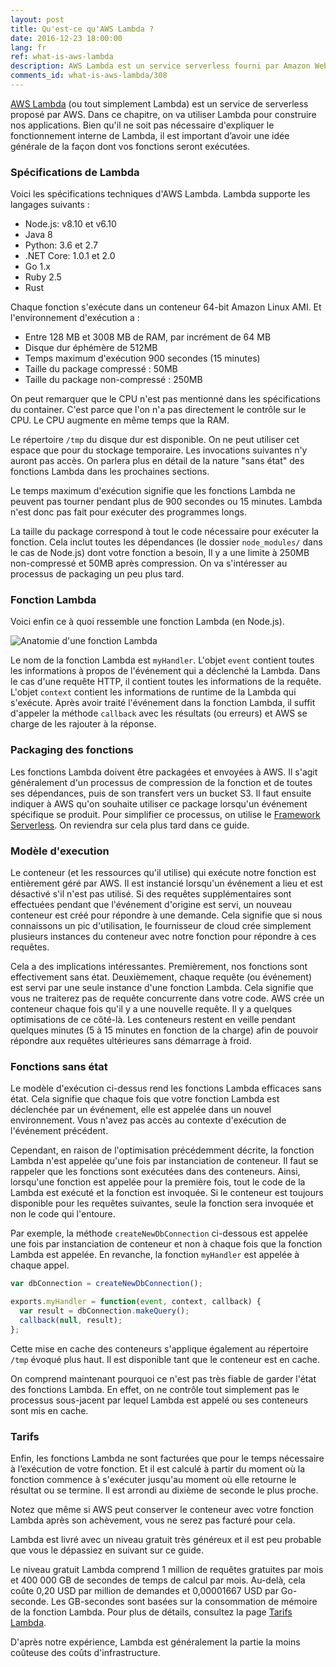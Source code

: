 ```yaml
---
layout: post
title: Qu'est-ce qu'AWS Lambda ?
date: 2016-12-23 18:00:00
lang: fr
ref: what-is-aws-lambda
description: AWS Lambda est un service serverless fourni par Amazon Web Services. Il exécute des morceaux de code (appelés fonctions Lambda) dans des conteneurs sans état qui sont générés à la demande pour répondre à des événements (tels que des requêtes HTTP). Les conteneurs sont ensuite supprimer lorsque l'exécution de la fonction est terminée. Les utilisateurs ne sont facturés que pour le temps nécessaire à l'exécution de la fonction.
comments_id: what-is-aws-lambda/308
---
```


[AWS Lambda](https://aws.amazon.com/lambda/) (ou tout simplement Lambda) est un service de serverless proposé par AWS. Dans ce chapitre, on va utiliser Lambda pour construire nos applications. Bien qu'il ne soit pas nécessaire d'expliquer le fonctionnement interne de Lambda, il est important d’avoir une idée générale de la façon dont vos fonctions seront exécutées.

### Spécifications de Lambda

Voici les spécifications techniques d'AWS Lambda. Lambda supporte les langages suivants :

- Node.js: v8.10 et v6.10
- Java 8
- Python: 3.6 et 2.7
- .NET Core: 1.0.1 et 2.0
- Go 1.x
- Ruby 2.5
- Rust

Chaque fonction s'exécute dans un conteneur 64-bit Amazon Linux AMI. Et l'environnement d'exécution a :

- Entre 128 MB et 3008 MB de RAM, par incrément de 64 MB
- Disque dur éphémère de 512MB
- Temps maximum d'exécution 900 secondes (15 minutes)
- Taille du package compressé : 50MB
- Taille du package non-compressé : 250MB

On peut remarquer que le CPU n'est pas mentionné dans les spécifications du container. C'est parce que l'on n'a pas directement le contrôle sur le CPU. Le CPU augmente en même temps que la RAM.

Le répertoire `/tmp` du disque dur est disponible. On ne peut utiliser cet espace que pour du stockage temporaire. Les invocations suivantes n'y auront pas accès. On parlera plus en détail de la nature "sans état" des fonctions Lambda dans les prochaines sections.

Le temps maximum d'exécution signifie que les fonctions Lambda ne peuvent pas tourner pendant plus de 900 secondes ou 15 minutes. Lambda n'est donc pas fait pour exécuter des programmes longs.

La taille du package correspond à tout le code nécessaire pour exécuter la fonction. Cela inclut toutes les dépendances (le dossier `node_modules/` dans le cas de Node.js) dont votre fonction a besoin, Il y a une limite à 250MB non-compressé et 50MB après compression. On va s'intéresser au processus de packaging un peu plus tard.

### Fonction Lambda 

Voici enfin ce à quoi ressemble une fonction Lambda (en Node.js).

![Anatomie d'une fonction Lambda](/assets/anatomy-of-a-lambda-function.png)

Le nom de la fonction Lambda est `myHandler`. L'objet `event` contient toutes les informations à propos de l'événement qui a déclenché la Lambda. Dans le cas d'une requête HTTP, il contient toutes les informations de la requête. L'objet `context` contient les informations de runtime de la Lambda qui s'exécute. Après avoir traité l'événement dans la fonction Lambda, il suffit d'appeler la méthode `callback` avec les résultats (ou erreurs) et AWS se charge de les rajouter à la réponse.

### Packaging des fonctions

Les fonctions Lambda doivent être packagées et envoyées à AWS. Il s'agit généralement d'un processus de compression de la fonction et de toutes ses dépendances, puis de son transfert vers un bucket S3. Il faut ensuite indiquer à AWS qu'on souhaite utiliser ce package lorsqu'un événement spécifique se produit. Pour simplifier ce processus, on utilise le [Framework Serverless](https://serverless.com). On reviendra sur cela plus tard dans ce guide.

### Modèle d'execution

Le conteneur (et les ressources qu'il utilise) qui exécute notre fonction est entièrement géré par AWS. Il est instancié lorsqu'un événement a lieu et est désactivé s'il n'est pas utilisé. Si des requêtes supplémentaires sont effectuées pendant que l'événement d'origine est servi, un nouveau conteneur est créé pour répondre à une demande. Cela signifie que si nous connaissons un pic d'utilisation, le fournisseur de cloud crée simplement plusieurs instances du conteneur avec notre fonction pour répondre à ces requêtes.

Cela a des implications intéressantes. Premièrement, nos fonctions sont effectivement sans état. Deuxièmement, chaque requête (ou événement) est servi par une seule instance d'une fonction Lambda. Cela signifie que vous ne traiterez pas de requête concurrente dans votre code. AWS crée un conteneur chaque fois qu'il y a une nouvelle requête. Il y a quelques optimisations de ce côté-là. Les conteneurs restent en veille pendant quelques minutes (5 à 15 minutes en fonction de la charge) afin de pouvoir répondre aux requêtes ultérieures sans démarrage à froid.

### Fonctions sans état

Le modèle d'exécution ci-dessus rend les fonctions Lambda efficaces sans état. Cela signifie que chaque fois que votre fonction Lambda est déclenchée par un événement, elle est appelée dans un nouvel environnement. Vous n'avez pas accès au contexte d'exécution de l'événement précédent.

Cependant, en raison de l'optimisation précédemment décrite, la fonction Lambda n'est appelée qu'une fois par instanciation de conteneur. Il faut se rappeler que les fonctions sont exécutées dans des conteneurs. Ainsi, lorsqu'une fonction est appelée pour la première fois, tout le code de la Lambda est exécuté et la fonction est invoquée. Si le conteneur est toujours disponible pour les requêtes suivantes, seule la fonction sera invoquée et non le code qui l'entoure.

Par exemple, la méthode `createNewDbConnection` ci-dessous est appelée une fois par instanciation de conteneur et non à chaque fois que la fonction Lambda est appelée. En revanche, la fonction `myHandler` est appelée à chaque appel.

``` javascript
var dbConnection = createNewDbConnection();

exports.myHandler = function(event, context, callback) {
  var result = dbConnection.makeQuery();
  callback(null, result);
};
```

Cette mise en cache des conteneurs s'applique également au répertoire `/tmp` évoqué plus haut. Il est disponible tant que le conteneur est en cache.

On comprend maintenant pourquoi ce n'est pas très fiable de garder l'état des fonctions Lambda. En effet, on ne contrôle tout simplement pas le processus sous-jacent par lequel Lambda est appelé ou ses conteneurs sont mis en cache.

### Tarifs

Enfin, les fonctions Lambda ne sont facturées que pour le temps nécessaire à l’exécution de votre fonction. Et il est calculé à partir du moment où la fonction commence à s'exécuter jusqu'au moment où elle retourne le résultat ou se termine. Il est arrondi au dixième de seconde le plus proche.

Notez que même si AWS peut conserver le conteneur avec votre fonction Lambda après son achèvement, vous ne serez pas facturé pour cela.

Lambda est livré avec un niveau gratuit très généreux et il est peu probable que vous le dépassiez en suivant sur ce guide.

Le niveau gratuit Lambda comprend 1 million de requêtes gratuites par mois et 400 000 GB de secondes de temps de calcul par mois. Au-delà, cela coûte 0,20 USD par million de demandes et 0,00001667 USD par Go-seconde. Les GB-secondes sont basées sur la consommation de mémoire de la fonction Lambda. Pour plus de détails, consultez la page [Tarifs Lambda](https://aws.amazon.com/lambda/pricing/).

D'après notre expérience, Lambda est généralement la partie la moins coûteuse des coûts d'infrastructure.
